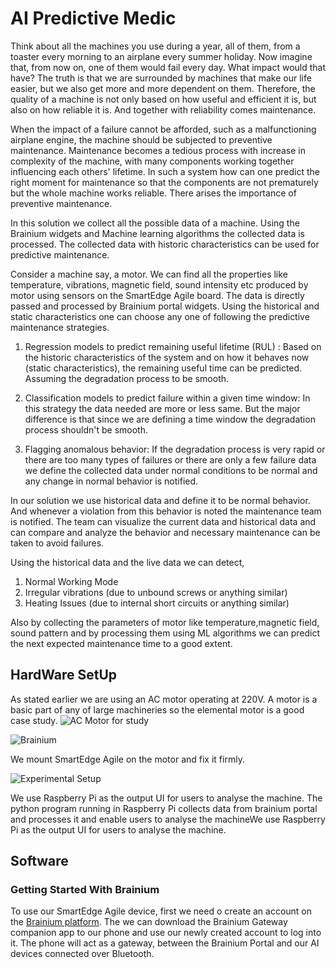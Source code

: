 # AI Predictive Medic
Think about all the machines you use during a year, all of them, from a toaster every morning to an airplane every summer holiday. Now imagine that, from now on, one of them would fail every day. What impact would that have? The truth is that we are surrounded by machines that make our life easier, but we also get more and more dependent on them. Therefore, the quality of a machine is not only based on how useful and efficient it is, but also on how reliable it is. And together with reliability comes maintenance.

When the impact of a failure cannot be afforded, such as a malfunctioning airplane engine, the machine should be subjected to preventive maintenance. Maintenance becomes a tedious process with increase in complexity of the machine, with many components working together influencing each others' lifetime. In such a system how can one predict the right moment for maintenance so that the components are not prematurely but the whole machine works reliable. There arises the importance of preventive maintenance.

In this solution we collect all the possible data of a machine. Using the Brainium widgets and Machine learning algorithms the collected data is processed. The collected data with historic characteristics can be used for predictive maintenance.

Consider a machine say, a motor. We can find all the properties like temperature, vibrations, magnetic field, sound intensity etc produced by motor using sensors on the SmartEdge Agile board. The data is directly passed and processed by Brainium portal widgets. Using the historical and static characteristics one can choose any one of following the predictive maintenance strategies.

1. Regression models to predict remaining useful lifetime (RUL) : Based on the historic characteristics of the system and on how it behaves now (static characteristics), the remaining useful time can be predicted. Assuming the degradation process to be smooth.

2. Classification models to predict failure within a given time window: In this strategy the data needed are more or less same. But the major difference is that since we are defining a time window the degradation process shouldn't be smooth.

3. Flagging anomalous behavior: If the degradation process is very rapid or there are too many types of failures or there are only a few failure data we define the collected data under normal conditions to be normal and any change in normal behavior is notified.

In our solution we use historical data and define it to be normal behavior. And whenever a violation from this behavior is noted the maintenance team is notified. The team can visualize the current data and historical data and can compare and analyze the behavior and necessary maintenance can be taken to avoid failures.

Using the historical data and the live data we can detect,

1. Normal Working Mode
2. Irregular vibrations (due to unbound screws or anything similar)
3. Heating Issues (due to internal short circuits or anything similar)

Also by collecting the parameters of motor like temperature,magnetic field, sound pattern and by processing them using ML algorithms we can predict the next expected maintenance time to a good extent.

## HardWare SetUp
As stated earlier we are using an AC motor operating at 220V. A motor is a basic part of any of large machineries so the elemental motor is a good case study.
![AC Motor for study](https://hackster.imgix.net/uploads/attachments/982710/uploads2ftmp2ff8bb06dc-9d5d-4046-adc0-55f7f7865f362fe91a6150_gGNkiJWCmK.JPG?auto=compress%2Cformat&w=740&h=555&fit=max "AC Motor")

![Brainium](https://hackster.imgix.net/uploads/attachments/982712/uploads2ftmp2fc3b633ea-433b-4387-83f4-638dbd355b612fe91a6145_Dv2zDD7Mo6.JPG?auto=compress%2Cformat&w=740&h=555&fit=max "SmartEdge Agile")

We mount SmartEdge Agile on the motor and fix it firmly.

![Experimental Setup](https://hackster.imgix.net/uploads/attachments/982711/uploads2ftmp2fabb20c6f-e21f-4719-92ed-112b051d31312fe91a6154_ArmWuHcxgf.JPG?auto=compress%2Cformat&w=740&h=555&fit=max "Experimental Setup")

We use Raspberry Pi as the output UI for users to analyse the machine. The python program running in Raspberry Pi collects data from brainium portal and processes it and enable users to analyse the machineWe use Raspberry Pi as the output UI for users to analyse the machine.

## Software
### Getting Started With Brainium

To use our SmartEdge Agile device, first we need o create an account on the [Brainium platform](https://brainium.com). The we can download the Brainium Gateway companion app to our phone and use our newly created account to log into it. The phone will act as a gateway, between the Brainium Portal and our AI devices connected over Bluetooth.
